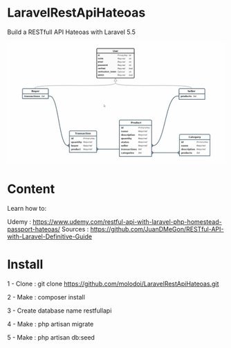 LaravelRestApiHateoas
========================
Build a RESTfull API Hateoas with Laravel 5.5

<p align="center">
  <img src="./public/img/mcd-restfullapi.png">
</p>

Content
========================
Learn how to:

Udemy : https://www.udemy.com/restful-api-with-laravel-php-homestead-passport-hateoas/
Sources : https://github.com/JuanDMeGon/RESTful-API-with-Laravel-Definitive-Guide

Install
========================
1 - Clone : git clone https://github.com/molodoi/LaravelRestApiHateoas.git

2 - Make : composer install

3 - Create database name restfullapi

4 - Make : php artisan migrate 

5 - Make : php artisan db:seed
